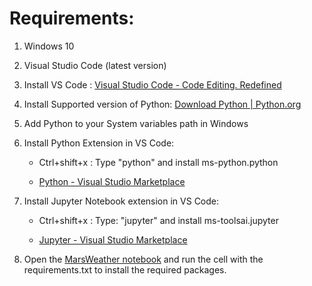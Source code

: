 
# Requirements:

1. Windows 10

2. Visual Studio Code (latest version)

3. Install VS Code : [Visual Studio Code - Code Editing. Redefined](https://code.visualstudio.com/)

4. Install Supported version of Python: [Download Python | Python.org](https://www.python.org/downloads/)

5. Add Python to your System variables path in Windows   

6. Install Python Extension in VS Code: 

   * Ctrl+shift+x : Type "python" and install ms-python.python 

   * [Python - Visual Studio Marketplace](https://marketplace.visualstudio.com/items?itemName=ms-python.python)

7. Install Jupyter Notebook extension in VS Code:

   * Ctrl+shift+x : Type: "jupyter" and install ms-toolsai.jupyter

   * [Jupyter - Visual Studio Marketplace](https://marketplace.visualstudio.com/items?itemName=ms-toolsai.jupyter)


8. Open the [MarsWeather notebook](/mars_weather.ipynb) and run the cell with the requirements.txt to install the required packages. 